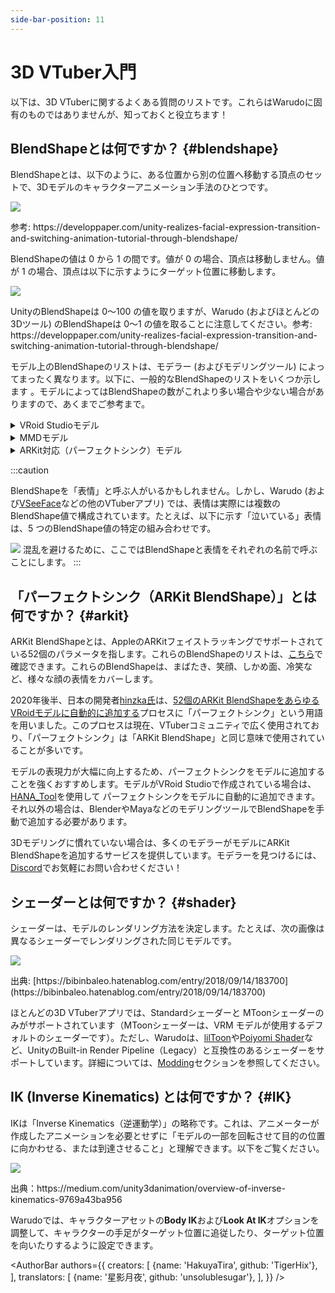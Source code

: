 ```yaml
---
side-bar-position: 11
---
```


# 3D VTuber入門

以下は、3D VTuberに関するよくある質問のリストです。これらはWarudoに固有のものではありませんが、知っておくと役立ちます！

## BlendShapeとは何ですか？ {#blendshape}

BlendShapeとは、以下のように、ある位置から別の位置へ移動する頂点のセットで、3Dモデルのキャラクターアニメーション手法のひとつです。

![](/doc-img/zh-tutorials-18.gif)
<p class="img-desc">参考: https://developpaper.com/unity-realizes-facial-expression-transition-and-switching-animation-tutorial-through-blendshape/</p>

BlendShapeの値は 0 から 1 の間です。値が 0 の場合、頂点は移動しません。値が 1 の場合、頂点は以下に示すようにターゲット位置に移動します。

![](/doc-img/zh-tutorials-19.gif)
<p class="img-desc">UnityのBlendShapeは 0～100 の値を取りますが、Warudo (およびほとんどの 3Dツール) のBlendShapeは 0～1 の値を取ることに注意してください。参考: https://developpaper.com/unity-realizes-facial-expression-transition-and-switching-animation-tutorial-through-blendshape/</p>

モデル上のBlendShapeのリストは、モデラー (およびモデリングツール) によってまったく異なります。以下に、一般的なBlendShapeのリストをいくつか示します 。モデルによってはBlendShapeの数がこれより多い場合や少ない場合がありますので、あくまでご参考まで。

<details>

<summary>VRoid Studioモデル</summary>

* Fcl\_ALL\_Neutral
* Fcl\_ALL\_Angry
* Fcl\_ALL\_Fun
* Fcl\_ALL\_Joy
* Fcl\_ALL\_Sorrow
* Fcl\_ALL\_Surprised
* Fcl\_BRW\_Angry
* Fcl\_BRW\_Fun
* Fcl\_BRW\_Joy
* Fcl\_BRW\_Sorrow
* Fcl\_BRW\_Surprised
* Fcl\_EYE\_Natural
* Fcl\_EYE\_Angry
* Fcl\_EYE\_Close
* Fcl\_EYE\_Close\_R
* Fcl\_EYE\_Close\_L
* Fcl\_EYE\_Fun
* Fcl\_EYE\_Joy
* Fcl\_EYE\_Joy\_R
* Fcl\_EYE\_Joy\_L
* Fcl\_EYE\_Sorrow
* Fcl\_EYE\_Surprised
* Fcl\_EYE\_Spread
* Fcl\_EYE\_Iris\_Hide
* Fcl\_EYE\_Highlight\_Hide
* Fcl\_MTH\_Close
* Fcl\_MTH\_Up
* Fcl\_MTH\_Down
* Fcl\_MTH\_Angry
* Fcl\_MTH\_Small
* Fcl\_MTH\_Large
* Fcl\_MTH\_Neutral
* Fcl\_MTH\_Fun
* Fcl\_MTH\_Joy
* Fcl\_MTH\_Sorrow
* Fcl\_MTH\_Surprised
* Fcl\_MTH\_SkinFung
* Fcl\_MTH\_SkinFung\_R
* Fcl\_MTH\_SkinFung\_L
* Fcl\_MTH\_A
* Fcl\_MTH\_I
* Fcl\_MTH\_U
* Fcl\_MTH\_E
* Fcl\_MTH\_O
* Fcl\_HA\_Hide
* Fcl\_HA\_Fung1
* Fcl\_HA\_Fung1\_Low
* Fcl\_HA\_Fung1\_Up
* Fcl\_HA\_Fung2
* Fcl\_HA\_Fung2\_Low
* Fcl\_HA\_Fung2\_Up
* Fcl\_HA\_Fung3
* Fcl\_HA\_Fung3\_Up
* Fcl\_HA\_Fung3\_Low
* Fcl\_HA\_Short
* Fcl\_HA\_Short\_Up
* Fcl\_HA\_Short\_Low

</details>

<details>

<summary>MMDモデル</summary>

* 真面目
* 困る
* にこり
* 怒り
* 上
* 下
* まばたき
* 笑い
* ウィンク
* ウィンク２
* ウィンク右
* ｳｨﾝｸ２右
* はぅ
* なごみ
* びっくり
* じと目
* なぬ！
* 瞳小
* 瞳縦
* 瞳縦潰れ
* びっくり
* への字
* 恐ろしい子！
* カメラ目
* はちゅ目
* 星目
* はぁと
* 涙
* 猫目
* 瞳全消し
* あ
* い
* う
* お
* ▲
* ∧
* ω
* ω□
* はんっ！
* ぺろっ
* えー
* にやり
* ぎゃーす
* がーん
* ギギギ,
* あ２
* ああ
* いい
* おお
* 青ざめ
* д
* 八重歯左
* 八重歯右
* ワ
* 口角上げ
* 口角下げ
* 口横広げ
* 口横狭め
* 頬染め
* 照れ
* 赤面

</details>

<details>

<summary>ARKit対応（パーフェクトシンク）モデル</summary>

* eyeBlinkLeft
* eyeLookDownLeft
* eyeLookInLeft
* eyeLookOutLeft
* eyeLookUpLeft
* eyeSquintLeft
* eyeWideLeft
* eyeBlinkRight
* eyeLookDownRight
* eyeLookInRight
* eyeLookOutRight
* eyeLookUpRight
* eyeSquintRight
* eyeWideRight
* jawForward
* jawLeft
* jawRight
* jawOpen
* mouthClose
* mouthFunnel
* mouthPucker
* mouthLeft
* mouthRight
* mouthSmileLeft
* mouthSmileRight
* mouthFrownLeft
* mouthFrownRight
* mouthDimpleLeft
* mouthDimpleRight
* mouthStretchLeft
* mouthStretchRight
* mouthRollLower
* mouthRollUpper
* mouthShrugLower
* mouthShrugUpper
* mouthPressLeft
* mouthPressRight
* mouthLowerDownLeft
* mouthLowerDownRight
* mouthUpperUpLeft
* mouthUpperUpRight
* browDownLeft
* browDownRight
* browInnerUp
* browOuterUpLeft
* browOuterUpRight
* cheekPuff
* cheekSquintLeft
* cheekSquintRight
* noseSneerLeft
* noseSneerRight
* tongueOut

</details>

:::caution

BlendShapeを「表情」と呼ぶ人がいるかもしれません。しかし、Warudo (および[VSeeFace](https://www.vseeface.icu/)などの他のVTuberアプリ) では、表情は実際には複数のBlendShape値で構成されています。たとえば、以下に示す「泣いている」表情は、5 つのBlendShape値の特定の組み合わせです。

![](/doc-img/zh-tutorials-20.webp)
混乱を避けるために、ここではBlendShapeと表情をそれぞれの名前で呼ぶことにします。
:::

## 「パーフェクトシンク（ARKit BlendShape）」とは何ですか？ {#arkit}

ARKit BlendShapeとは、AppleのARKitフェイストラッキングでサポートされている52個のパラメータを指します。これらのBlendShapeのリストは、[こちら](https://arkit-face-blendshapes.com/)で確認できます。これらのBlendShapeは、まばたき、笑顔、しかめ面、冷笑など、様々な顔の表情をカバーします。

2020年後半、日本の開発者[hinzka氏](https://hinzka.hatenablog.com/entry/2020/10/12/014540)は、[52個のARKit BlendShapeをあらゆるVRoidモデルに自動的に追加する](https://hinzka.hatenablog.com/entry/2020/08/15/145040)プロセスに「パーフェクトシンク」という用語を用いました。このプロセスは現在、VTuberコミュニティで広く使用されており、「パーフェクトシンク」は「ARKit BlendShape」と同じ意味で使用されていることが多いです。

モデルの表現力が大幅に向上するため、パーフェクトシンクをモデルに追加することを強くおすすめします。モデルがVRoid Studioで作成されている場合は、[HANA_Tool](https://booth.pm/en/items/2604269)を使用して パーフェクトシンクをモデルに自動的に追加できます。それ以外の場合は、BlenderやMayaなどのモデリングツールでBlendShapeを手動で追加する必要があります。

3Dモデリングに慣れていない場合は、多くのモデラーがモデルにARKit BlendShapeを追加するサービスを提供しています。モデラーを見つけるには、[Discord](https://discord.gg/warudo)でお気軽にお問い合わせください！

## シェーダーとは何ですか？ {#shader}

シェーダーは、モデルのレンダリング方法を決定します。たとえば、次の画像は異なるシェーダーでレンダリングされた同じモデルです。

![](/doc-img/en-primer-1.png)
<p class="img-desc">出典: [https://bibinbaleo.hatenablog.com/entry/2018/09/14/183700](https://bibinbaleo.hatenablog.com/entry/2018/09/14/183700)</p>

ほとんどの3D VTuberアプリでは、Standardシェーダーと MToonシェーダーのみがサポートされています（MToonシェーダーは、VRM モデルが使用するデフォルトのシェーダーです）。ただし、Warudoは、[lilToon](https://lilxyzw.github.io/lilToon/#/)や[Poiyomi Shader](https://www.poiyomi.com/)など、UnityのBuilt-in Render Pipeline（Legacy）と互換性のあるシェーダーをサポートしています。詳細については、[Modding](../modding/mod-sdk)セクションを参照してください。

## IK (Inverse Kinematics) とは何ですか？ {#IK}

IKは「Inverse Kinematics（逆運動学）」の略称です。これは、アニメーターが作成したアニメーションを必要とせずに「モデルの一部を回転させて目的の位置に向かわせる、または到達させること」と理解できます。以下をご覧ください。

![](/doc-img/zh-assets-character.gif)
<p class="img-desc">出典：https://medium.com/unity3danimation/overview-of-inverse-kinematics-9769a43ba956</p>

Warudoでは、キャラクターアセットの**Body IK**および**Look At IK**オプションを調整して、キャラクターの手足がターゲット位置に追従したり、ターゲット位置を向いたりするように設定できます。

<AuthorBar authors={{
  creators: [
    {name: 'HakuyaTira', github: 'TigerHix'},
  ],
  translators: [
    {name: '星影月夜', github: 'unsolublesugar'},
  ],
}} />

